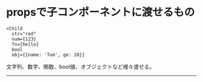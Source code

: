 # propsで子コンポーネントに渡せるもの
~~~
<Child
  str="red"
  num={123}
  fn={hello}
  bool
  obj={{name: 'Tom', ge: 20}}
~~~
文字列、数字、関数、bool値、オブジェクトなど様々渡せる。
***
